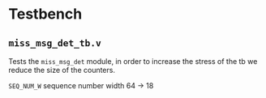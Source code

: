 # Testbench

## `miss_msg_det_tb.v`

Tests the `miss_msg_det` module, in order to increase the stress of the tb we reduce the size of the counters.

`SEQ_NUM_W` sequence number width 64 -> 18
